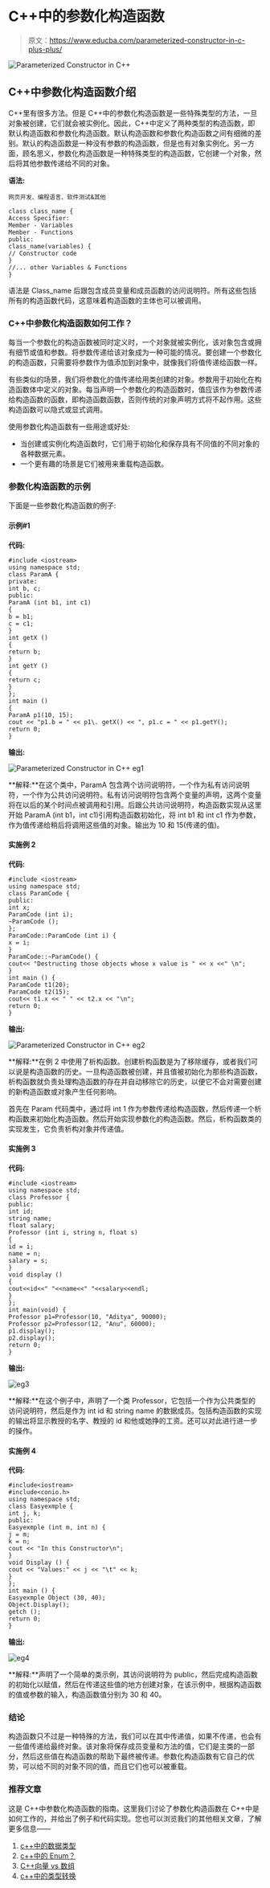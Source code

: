 # C++中的参数化构造函数

> 原文：<https://www.educba.com/parameterized-constructor-in-c-plus-plus/>

![Parameterized Constructor in C++](img/4f32bd93c371057f29362f52365917f8.png)



## C++中参数化构造函数介绍

C++里有很多方法。但是 C++中的参数化构造函数是一些特殊类型的方法，一旦对象被创建，它们就会被实例化。因此，C++中定义了两种类型的构造函数，即默认构造函数和参数化构造函数。默认构造函数和参数化构造函数之间有细微的差别。默认的构造函数是一种没有参数的构造函数，但是也有对象实例化。另一方面，顾名思义，参数化构造函数是一种特殊类型的构造函数，它创建一个对象，然后将其他参数传递给不同的对象。

**语法:**

<small>网页开发、编程语言、软件测试&其他</small>

```
class class_name {
Access Specifier:
Member - Variables
Member - Functions
public:
class_name(variables) {
// Constructor code
}
//... other Variables & Functions
}
```

语法是 Class_name 后跟包含成员变量和成员函数的访问说明符。所有这些包括所有的构造函数代码，这意味着构造函数的主体也可以被调用。

### C++中参数化构造函数如何工作？

每当一个参数化的构造函数被同时定义时，一个对象就被实例化，该对象包含或拥有细节或值和参数。将参数传递给该对象成为一种可能的情况。要创建一个参数化的构造函数，只需要将参数作为值添加到对象中，就像我们将值传递给函数一样。

有些类似的场景，我们将参数化的值传递给用类创建的对象。参数用于初始化在构造函数体中定义的对象。每当声明一个参数化的构造函数时，值应该作为参数传递给构造函数的函数，即构造函数函数，否则传统的对象声明方式将不起作用。这些构造函数可以隐式或显式调用。

使用参数化构造函数有一些用途或好处:

*   当创建或实例化构造函数时，它们用于初始化和保存具有不同值的不同对象的各种数据元素。
*   一个更有趣的场景是它们被用来重载构造函数。

### 参数化构造函数的示例

下面是一些参数化构造函数的例子:

#### 示例#1

**代码:**

```
#include <iostream>
using namespace std;
class ParamA {
private:
int b, c;
public:
ParamA (int b1, int c1)
{
b = b1;
c = c1;
}
int getX ()
{
return b;
}
int getY ()
{
return c;
}
};
int main ()
{
ParamA p1(10, 15);
cout << "p1.b = " << p1\. getX() << ", p1.c = " << p1.getY();
return 0;
}
```

**输出:**

![Parameterized Constructor in C++ eg1](img/49447bf0c85691d5cf8ceb8d24efe05d.png)



**解释:**在这个类中，ParamA 包含两个访问说明符，一个作为私有访问说明符，一个作为公共访问说明符。私有访问说明符包含两个变量的声明，这两个变量将在以后的某个时间点被调用和引用。后跟公共访问说明符，构造函数实现从这里开始 ParamA (int b1，int c1)引用构造函数初始化，将 int b1 和 int c1 作为参数，作为值传递给稍后将调用这些值的对象。输出为 10 和 15(传递的值)。

#### 实施例 2

**代码:**

```
#include <iostream>
using namespace std;
class ParamCode {
public:
int x;
ParamCode (int i);
~ParamCode ();
};
ParamCode::ParamCode (int i) {
x = i;
}
ParamCode::~ParamCode() {
cout<< "Destructing those objects whose x value is " << x <<" \n";
}
int main () {
ParamCode t1(20);
ParamCode t2(15);
cout<< t1.x << " " << t2.x << "\n";
return 0;
}
```

**输出:**

![Parameterized Constructor in C++ eg2](img/c8f3e625f0a71616d128d8024e8d467a.png)



**解释:**在例 2 中使用了析构函数。创建析构函数是为了移除缓存，或者我们可以说是构造函数的历史。一旦构造函数被创建，并且值被初始化为那些构造函数，析构函数就负责处理构造函数的存在并自动移除它的历史，以便它不会对需要创建的新构造函数或对象产生任何影响。

首先在 Param 代码类中，通过将 int 1 作为参数传递给构造函数，然后传递一个析构函数来初始化构造函数。然后开始实现参数化的构造函数。然后，析构函数类的实现发生，它负责析构对象并传递值。

#### 实施例 3

**代码:**

```
#include <iostream>
using namespace std;
class Professor {
public:
int id;
string name;
float salary;
Professor (int i, string n, float s)
{
id = i;
name = n;
salary = s;
}
void display ()
{
cout<<id<<" "<<name<<" "<<salary<<endl;
}
};
int main(void) {
Professor p1=Professor(10, "Aditya", 90000);
Professor p2=Professor(12, "Anu", 60000);
p1.display();
p2.display();
return 0;
}
```

**输出:**

![eg3](img/3416795277acc2ca8dbde9bfdb3e8bca.png)



**解释:**在这个例子中，声明了一个类 Professor，它包括一个作为公共类型的访问说明符，然后是作为 int id 和 string name 的数据成员。包括构造函数的实现的输出将显示教授的名字、教授的 id 和他或她挣的工资。还可以对此进行进一步的操作。

#### 实施例 4

**代码:**

```
#include<iostream>
#include<conio.h>
using namespace std;
class Easyexmple {
int j, k;
public:
Easyexmple (int m, int n) {
j = m;
k = n;
cout << "In this Constructor\n";
}
void Display () {
cout << "Values:" << j << "\t" << k;
}
};
int main () {
Easyexmple Object (30, 40);
Object.Display();
getch ();
return 0;
}
```

**输出:**

![ eg4](img/e7373e31b22c980e2b5b2a1a4ccab5e3.png)



**解释:**声明了一个简单的类示例，其访问说明符为 public，然后完成构造函数的初始化以赋值，然后在传递这些值的地方创建对象，在该示例中，根据构造函数的值或参数的输入，构造函数值分别为 30 和 40。

### 结论

构造函数只不过是一种特殊的方法，我们可以在其中传递值，如果不传递，也会有一些值传递给最终对象。该对象将保存成员变量和方法的值，它们是主类的一部分，然后这些值在构造函数的帮助下最终被传递。参数化构造函数有它自己的优势，可以给不同的对象不同的值，而且它们也可以被重载。

### 推荐文章

这是 C++中参数化构造函数的指南。这里我们讨论了参数化构造函数在 C++中是如何工作的，并给出了例子和代码实现。您也可以浏览我们的其他相关文章，了解更多信息——

1.  [c++中的数据类型](https://www.educba.com/c-plus-plus-data-types/)
2.  [c++中的 Enum？](https://www.educba.com/enum-in-c-plus-plus/)
3.  [C++向量 vs 数组](https://www.educba.com/c-plus-plus-vector-vs-array/)
4.  [c++中的类型转换](https://www.educba.com/type-casting-in-c-plus-plus/)





